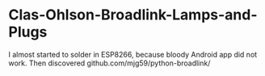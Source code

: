 # Clas-Ohlson-Broadlink-Lamps-and-Plugs

I almost started to solder in ESP8266, because bloody Android app did not work.
Then discovered github.com/mjg59/python-broadlink/ 


